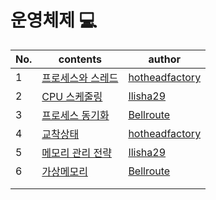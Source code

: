 # 운영체제 💻

| No.  | contents                                                     | author                                              |
| ---- | ------------------------------------------------------------ | --------------------------------------------------- |
| 1    | [프로세스와 스레드]()                                        | [hotheadfactory](https://github.com/hotheadfactory) |
| 2    | [CPU 스케줄링](https://github.com/sproutt/cs-world/blob/main/OS_%EC%9A%B4%EC%98%81%EC%B2%B4%EC%A0%9C/02_CPU_%EC%8A%A4%EC%BC%80%EC%A4%84%EB%A7%81.md) | [Ilisha29](https://github.com/Ilisha29)             |
| 3    | [프로세스 동기화](https://github.com/sproutt/cs-world/blob/main/OS_%EC%9A%B4%EC%98%81%EC%B2%B4%EC%A0%9C/03_%ED%94%84%EB%A1%9C%EC%84%B8%EC%8A%A4_%EB%8F%99%EA%B8%B0%ED%99%94.md) | [Bellroute](https://github.com/Bellroute)           |
| 4    | [교착상태]()                                                 | [hotheadfactory](https://github.com/hotheadfactory) |
| 5    | [메모리 관리 전략](https://github.com/sproutt/cs-world/blob/main/OS_%EC%9A%B4%EC%98%81%EC%B2%B4%EC%A0%9C/05_%EB%A9%94%EB%AA%A8%EB%A6%AC_%EA%B4%80%EB%A6%AC_%EC%A0%84%EB%9E%B5.md)                                         | [Ilisha29](https://www.notion.so/CS-9bc6faf434904ec2b870c84f8c06280a)             |
| 6    | [가상메모리]()                                               | [Bellroute](https://github.com/Bellroute)           |
|      |                                                              |                                                     |
|      |                                                              |                                                     |


